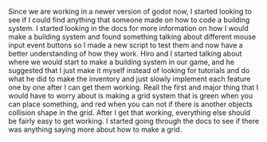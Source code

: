 Since we are working in a newer version of godot now, I started looking to see if I could find anything that someone made on how to code a building system. I started looking in the docs for more information on how I would make a building system and found something talking about different mouse input event buttons so I made a new script to test them and now have a better understanding of how they work. Hiro and I started talking about where we would start to make a building system in our game, and he suggested that I just make it myself instead of looking for tutorials and do what he did to make the inventory and just slowly implement each feature one by one after I can get them working. Reall the first and major thing that I would have to worry about is making a grid system that is green when you can place something, and red when you can not if there is another objects collision shape in the grid. After I get that working, everything else should be fairly easy to get working. I started going through the docs to see if there was anything saying more about how to make a grid. 
